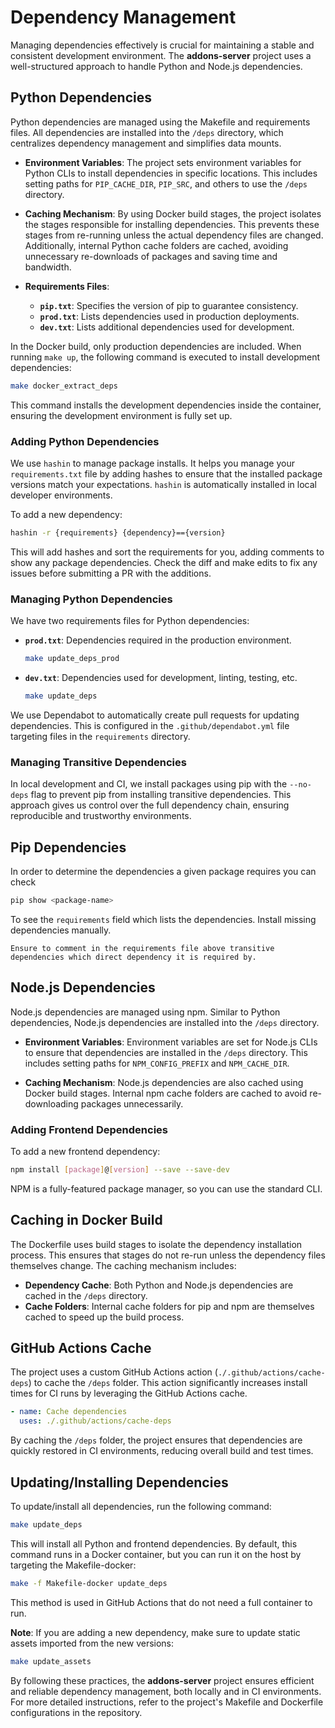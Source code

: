 # Dependency Management

Managing dependencies effectively is crucial for maintaining a stable and consistent development environment. The **addons-server** project uses a well-structured approach to handle Python and Node.js dependencies.

## Python Dependencies

Python dependencies are managed using the Makefile and requirements files. All dependencies are installed into the `/deps` directory, which centralizes dependency management and simplifies data mounts.

- **Environment Variables**: The project sets environment variables for Python CLIs to install dependencies in specific locations. This includes setting paths for `PIP_CACHE_DIR`, `PIP_SRC`, and others to use the `/deps` directory.

- **Caching Mechanism**: By using Docker build stages, the project isolates the stages responsible for installing dependencies. This prevents these stages from re-running unless the actual dependency files are changed. Additionally, internal Python cache folders are cached, avoiding unnecessary re-downloads of packages and saving time and bandwidth.

- **Requirements Files**:
  - **`pip.txt`**: Specifies the version of pip to guarantee consistency.
  - **`prod.txt`**: Lists dependencies used in production deployments.
  - **`dev.txt`**: Lists additional dependencies used for development.

In the Docker build, only production dependencies are included. When running `make up`, the following command is executed to install development dependencies:

```sh
make docker_extract_deps
```

This command installs the development dependencies inside the container, ensuring the development environment is fully set up.

### Adding Python Dependencies

We use `hashin` to manage package installs. It helps you manage your `requirements.txt` file by adding hashes to ensure that the installed package versions match your expectations. `hashin` is automatically installed in local developer environments.

To add a new dependency:

```bash
hashin -r {requirements} {dependency}=={version}
```

This will add hashes and sort the requirements for you, adding comments to show any package dependencies. Check the diff and make edits to fix any issues before submitting a PR with the additions.

### Managing Python Dependencies

We have two requirements files for Python dependencies:

- **`prod.txt`**: Dependencies required in the production environment.

  ```bash
  make update_deps_prod
  ```

- **`dev.txt`**: Dependencies used for development, linting, testing, etc.

  ```bash
  make update_deps
  ```

We use Dependabot to automatically create pull requests for updating dependencies. This is configured in the `.github/dependabot.yml` file targeting files in the `requirements` directory.

### Managing Transitive Dependencies

In local development and CI, we install packages using pip with the `--no-deps` flag to prevent pip from installing transitive dependencies. This approach gives us control over the full dependency chain, ensuring reproducible and trustworthy environments.

## Pip Dependencies

In order to determine the dependencies a given package requires you can check

```bash
pip show <package-name>
```

To see the `requirements` field which lists the dependencies. Install missing dependencies manually.

```{admonition} Note
Ensure to comment in the requirements file above transitive dependencies which direct dependency it is required by.
```

## Node.js Dependencies

Node.js dependencies are managed using npm. Similar to Python dependencies, Node.js dependencies are installed into the `/deps` directory.

- **Environment Variables**: Environment variables are set for Node.js CLIs to ensure that dependencies are installed in the `/deps` directory. This includes setting paths for `NPM_CONFIG_PREFIX` and `NPM_CACHE_DIR`.

- **Caching Mechanism**: Node.js dependencies are also cached using Docker build stages. Internal npm cache folders are cached to avoid re-downloading packages unnecessarily.

### Adding Frontend Dependencies

To add a new frontend dependency:

```bash
npm install [package]@[version] --save --save-dev
```

NPM is a fully-featured package manager, so you can use the standard CLI.

## Caching in Docker Build

The Dockerfile uses build stages to isolate the dependency installation process. This ensures that stages do not re-run unless the dependency files themselves change. The caching mechanism includes:

- **Dependency Cache**: Both Python and Node.js dependencies are cached in the `/deps` directory.
- **Cache Folders**: Internal cache folders for pip and npm are themselves cached to speed up the build process.

## GitHub Actions Cache

The project uses a custom GitHub Actions action (`./.github/actions/cache-deps`) to cache the `/deps` folder. This action significantly increases install times for CI runs by leveraging the GitHub Actions cache.

```yaml
- name: Cache dependencies
  uses: ./.github/actions/cache-deps
```

By caching the `/deps` folder, the project ensures that dependencies are quickly restored in CI environments, reducing overall build and test times.

## Updating/Installing Dependencies

To update/install all dependencies, run the following command:

```bash
make update_deps
```

This will install all Python and frontend dependencies. By default, this command runs in a Docker container, but you can run it on the host by targeting the Makefile-docker:

```bash
make -f Makefile-docker update_deps
```

This method is used in GitHub Actions that do not need a full container to run.

**Note**: If you are adding a new dependency, make sure to update static assets imported from the new versions:

```bash
make update_assets
```

By following these practices, the **addons-server** project ensures efficient and reliable dependency management, both locally and in CI environments. For more detailed instructions, refer to the project's Makefile and Dockerfile configurations in the repository.
